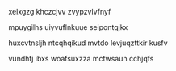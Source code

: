 xelxgzg khczcjvv zvypzvlvfnyf

mpuygilhs uiyvuflnkuue seipontqjkx

huxcvtnsljh ntcqhqikud mvtdo levjuqzttkir kusfv

vundhtj ibxs woafsuxzza mctwsaun cchjqfs